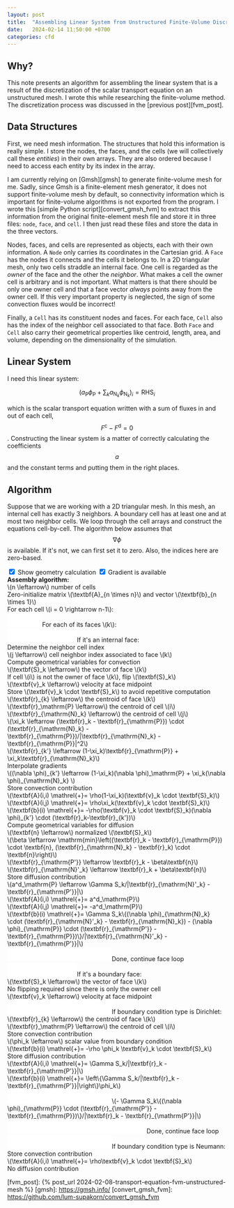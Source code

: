 ```yaml
---
layout: post
title:  "Assembling Linear System from Unstructured Finite-Volume Discretization"
date:   2024-02-14 11:50:00 +0700
categories: cfd
---
```

## Why?
This note presents an algorithm for assembling the linear system that is a result of the discretization of the scalar transport equation on an unstructured mesh. I wrote this while researching the finite-volume method. The discretization process was discussed in the [previous post][fvm_post].

## Data Structures
First, we need mesh information. The structures that hold this information is really simple. I store the nodes, the faces, and the cells (we will collectively call these *entities*) in their own arrays. They are also ordered because I need to access each entity by its index in the array.

I am currently relying on [Gmsh][gmsh] to generate finite-volume mesh for me. Sadly, since Gmsh is a finite-element mesh generator, it does not support finite-volume mesh by default, so connectivity information which is important for finite-volume algorithms is not exported from the program. I wrote this [simple Python script][convert_gmsh_fvm] to extract this information from the original finite-element mesh file and store it in three files: `node`, `face`, and `cell`. I then just read these files and store the data in the three vectors.

Nodes, faces, and cells are represented as objects, each with their own information. A `Node` only carries its coordinates in the Cartesian grid. A `Face` has the nodes it connects and the cells it belongs to. In a 2D triangular mesh, only two cells straddle an internal face. One cell is regarded as the *owner* of the face and the other the *neighbor*. What makes a cell the owner cell is arbitrary and is not important. What matters is that there should be only one owner cell and that a face vector *always* points away from the owner cell. If this very important property is neglected, the sign of some convection fluxes would be incorrect!

Finally, a `Cell` has its constituent nodes and faces. For each face, `Cell` also has the index of the neighbor cell associated to that face. Both `Face` and `Cell` also carry their geometrical properties like centroid, length, area, and volume, depending on the dimensionality of the simulation.

## Linear System
I need this linear system:

$$
\left(a_{\mathrm{P}}\phi_{\mathrm{P}} + \sum_k a_{\mathrm{N}_k}\phi_{\mathrm{N}_k}\right)_i = \mathrm{RHS}_i
$$

which is the scalar transport equation written with a sum of fluxes in and out of each cell, $$F^{\mathrm{c}} - F^{\mathrm{d}} = 0$$. Constructing the linear system is a matter of correctly calculating the coefficients $$a$$ and the constant terms and putting them in the right places.

## Algorithm
Suppose that we are working with a 2D triangular mesh. In this mesh, an internal cell has exactly 3 neighbors. A boundary cell has at least one and at most two neighbor cells. We loop through the cell arrays and construct the equations cell-by-cell. The algorithm below assumes that $$\nabla \phi$$ is available. If it's not, we can first set it to zero. Also, the indices here are zero-based.

<input type="checkbox" id="geom" onclick="show('geom')" checked>
<label for="geom">Show geometry calculation</label>
<input type="checkbox" id="gradient" onclick="show('gradient')" checked>
<label for="gradient">Gradient is available</label>

<div class="post-box green">
<b>Assembly algorithm:</b><br>
\(n \leftarrow\) number of cells<br>
Zero-initialize matrix \(\textbf{A}_{n \times n}\) and vector \(\textbf{b}_{n \times 1}\)<br>
For each cell \(i = 0 \rightarrow n-1\):<br>
<img src="/images/indent.svg">For each of its faces \(k\):<br>
<img src="/images/indent2.svg">If it's an internal face:<br>
<div class="algo-box-group">
    <div class="algo-box indent-3">
    <span class="comment">Determine the neighbor cell index</span><br>
    \(j \leftarrow\) cell neighbor index associated to face \(k\)<br>
    </div>
    <div class="algo-box indent-3 geom">
    <span class="comment">Compute geometrical variables for convection</span><br>
    \(\textbf{S}_k \leftarrow\) the vector of face \(k\)<br>
    If cell \(i\) is not the owner of face \(k\), flip \(\textbf{S}_k\)<br>
    \(\textbf{v}_k \leftarrow\) velocity at face midpoint<br>
    Store \(\textbf{v}_k \cdot \textbf{S}_k\) to avoid repetitive computation<br>
    \(\textbf{r}_{k} \leftarrow\) the centroid of face \(k\)<br>
    \(\textbf{r}_\mathrm{P} \leftarrow\) the centroid of cell \(i\)<br>
    \(\textbf{r}_{\mathrm{N}_k} \leftarrow\) the centroid of cell \(j\)<br>
    \(\xi_k \leftarrow (\textbf{r}_k - \textbf{r}_{\mathrm{P}}) \cdot (\textbf{r}_{\mathrm{N}_k} - \textbf{r}_{\mathrm{P}})/|\textbf{r}_{\mathrm{N}_k} - \textbf{r}_{\mathrm{P}}|^2\)<br>
    \(\textbf{r}_{k'} \leftarrow (1-\xi_k)\textbf{r}_{\mathrm{P}} + \xi_k\textbf{r}_{\mathrm{N}_k}\)
    </div>
    <div class="algo-box indent-3 gradient">
    <span class="comment">Interpolate gradients</span><br>
    \((\nabla \phi)_{k'} \leftarrow (1-\xi_k)(\nabla \phi)_\mathrm{P} + \xi_k(\nabla \phi)_{\mathrm{N}_k} \)<br>
    </div>
    <div class="algo-box indent-3">
    <span class="comment">Store convection contribution</span><br>
    \(\textbf{A}(i,i) \mathrel{+}= \rho(1-\xi_k)(\textbf{v}_k \cdot \textbf{S}_k)\)<br>
    \(\textbf{A}(i,j) \mathrel{+}= \rho\xi_k(\textbf{v}_k \cdot \textbf{S}_k)\)
    <span class="gradient"><br>\(\textbf{b}(i) \mathrel{+}= -\rho(\textbf{v}_k \cdot \textbf{S}_k)(\nabla \phi)_{k'} \cdot (\textbf{r}_k-\textbf{r}_{k'})\)</span><br>
    </div>
    <div class="algo-box indent-3 geom">
    <span class="comment">Compute geometrical variables for diffusion</span><br>
    \(\textbf{n} \leftarrow\) normalized \(\textbf{S}_k\)<br>
    \(\beta \leftarrow \mathrm{min}\left((\textbf{r}_k - \textbf{r}_{\mathrm{P}}) \cdot \textbf{n}, (\textbf{r}_{\mathrm{N}_k} - \textbf{r}_k) \cdot \textbf{n}\right)\)<br>
    \(\textbf{r}_{\mathrm{P'}} \leftarrow \textbf{r}_k - \beta\textbf{n}\)<br>
    \(\textbf{r}_{\mathrm{N}'_k} \leftarrow \textbf{r}_k + \beta\textbf{n}\)<br>
    </div>
    <div class="algo-box indent-3">
    <span class="comment">Store diffusion contribution</span><br>
    \(a^d_\mathrm{P} \leftarrow \Gamma S_k/|\textbf{r}_{\mathrm{N}'_k} - \textbf{r}_{\mathrm{P'}}|\)<br>
    \(\textbf{A}(i,i) \mathrel{+}= a^d_\mathrm{P}\)<br>
    \(\textbf{A}(i,j) \mathrel{+}= -a^d_\mathrm{P}\)
    <span class="gradient"><br>\(\textbf{b}(i) \mathrel{+}= \Gamma S_k\{(\nabla \phi)_{\mathrm{N}_k} \cdot (\textbf{r}_{\mathrm{N}'_k} - \textbf{r}_{\mathrm{N}_k}) - (\nabla \phi)_{\mathrm{P}} \cdot (\textbf{r}_{\mathrm{P'}} - \textbf{r}_{\mathrm{P}})\}/|\textbf{r}_{\mathrm{N}'_k} - \textbf{r}_{\mathrm{P'}}|\)<br></span>
    </div>
</div>
<img src="/images/indent3.svg"><span class="comment">Done, continue face loop</span><br>
<img src="/images/indent2.svg">If it's a boundary face:<br>
<div class="algo-box-group">
    <div class="algo-box indent-3 geom">
    \(\textbf{S}_k \leftarrow\) the vector of face \(k\)<br>
    No flipping required since there is only the owner cell<br>
    \(\textbf{v}_k \leftarrow\) velocity at face midpoint<br>
    </div>
</div>
<img src="/images/indent3.svg">If boundary condition type is Dirichlet:<br>
<div class="algo-box-group">
    <div class="algo-box indent-4 geom">
    \(\textbf{r}_{k} \leftarrow\) the centroid of face \(k\)<br>
    \(\textbf{r}_\mathrm{P} \leftarrow\) the centroid of cell \(i\)<br>
    </div>
    <div class="algo-box indent-4">
    <span class="comment">Store convection contribution</span><br>
    \(\phi_k \leftarrow\) scalar value from boundary condition<br>
    \(\textbf{b}(i) \mathrel{+}= -\rho \phi_k \textbf{v}_k \cdot \textbf{S}_k\)<br>
    </div>
    <div class="algo-box indent-4">
    <span class="comment">Store diffusion contribution</span><br>
    \(\textbf{A}(i,i) \mathrel{+}= \Gamma S_k/|\textbf{r}_k - \textbf{r}_{\mathrm{P'}}|\)<br>
    \(\textbf{b}(i) \mathrel{+}= \left\{\Gamma S_k/|\textbf{r}_k - \textbf{r}_{\mathrm{P'}}|\right\}\phi_k\)
    <span class="gradient"><br><img src="/images/indent3.svg">\(- \Gamma S_k\{(\nabla \phi)_{\mathrm{P}} \cdot (\textbf{r}_{\mathrm{P'}} - \textbf{r}_{\mathrm{P}})\}/|\textbf{r}_k - \textbf{r}_{\mathrm{P'}}|\)</span>
    </div>
</div>
<img src="/images/indent4.svg"><span class="comment">Done, continue face loop</span><br>
<img src="/images/indent3.svg">If boundary condition type is Neumann:<br>
<div class="algo-box-group">
    <div class="algo-box indent-4">
    <span class="comment">Store convection contribution</span><br>
    \(\textbf{A}(i,i) \mathrel{+}= \rho\textbf{v}_k \cdot \textbf{S}_k\)<br>
    </div>
    <div class="algo-box indent-4">
    <span class="comment">No diffusion contribution</span><br>
    </div>
</div>
</div>

<script>
    function show(group) {
        let box = document.getElementById(group);
        let vis;
        if (box.checked) {
            vis = "inline";
        } else {
            vis = "none"
        }
        items = document.getElementsByClassName(group);
        for (let i = 0; i < items.length; i++) {
            items[i].style.display = vis;
        }
    }
</script>

[fvm_post]: {% post_url 2024-02-08-transport-equation-fvm-unstructured-mesh %}
[gmsh]: https://gmsh.info/
[convert_gmsh_fvm]: https://github.com/lum-supakorn/convert_gmsh_fvm
